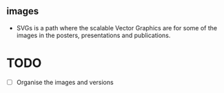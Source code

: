 images
---

* SVGs is a path where the scalable Vector Graphics are for some of the images 
in the posters, presentations and publications.


# TODO
- [ ] Organise the images and versions


